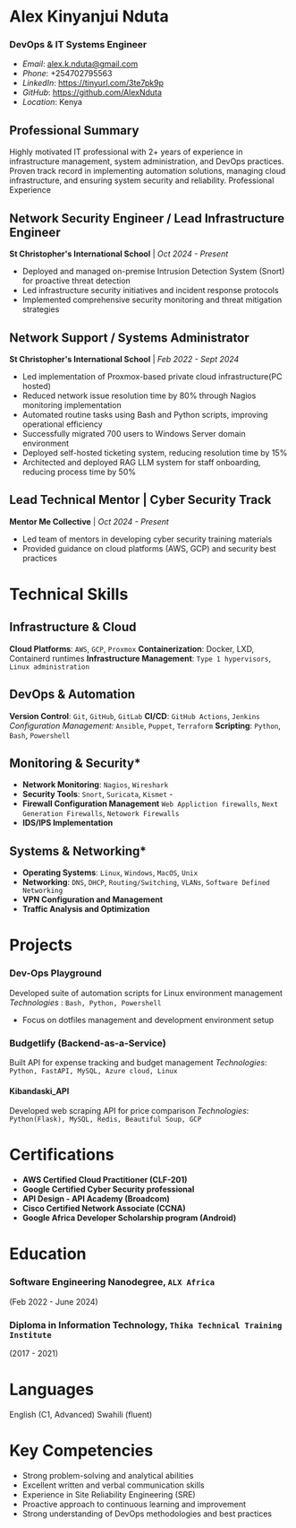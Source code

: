 # Alex Kinyanjui Nduta
### DevOps & IT Systems Engineer
- *Email*: alex.k.nduta@gmail.com
- *Phone*: +254702795563
- *LinkedIn*: https://tinyurl.com/3te7pk9p
- *GitHub*: https://github.com/AlexNduta
- *Location*: Kenya
## Professional Summary
Highly motivated IT professional with 2+ years of experience in infrastructure management,
system administration, and DevOps practices. Proven track record in implementing automation
solutions, managing cloud infrastructure, and ensuring system security and reliability.
Professional Experience
## Network Security Engineer / Lead Infrastructure Engineer
**St Christopher's International School** | *Oct 2024 - Present*

- Deployed and managed on-premise Intrusion Detection System (Snort) for proactive
threat detection
-  Led infrastructure security initiatives and incident response protocols
-  Implemented comprehensive security monitoring and threat mitigation strategies
## Network Support / Systems Administrator
**St Christopher's International School** | *Feb 2022 - Sept 2024*
-  Led implementation of Proxmox-based private cloud infrastructure(PC hosted)
-  Reduced network issue resolution time by 80% through Nagios monitoring
implementation
-  Automated routine tasks using Bash and Python scripts, improving operational efficiency
-  Successfully migrated 700 users to Windows Server domain environment
- Deployed self-hosted ticketing system, reducing resolution time by 15%
-  Architected and deployed RAG LLM system for staff onboarding, reducing process time
by 50%
## Lead Technical Mentor | Cyber Security Track
**Mentor Me Collective** | *Oct 2024 - Present*
- Led team of mentors in developing cyber security training materials
- Provided guidance on cloud platforms (AWS, GCP) and security best practices
# Technical Skills
## Infrastructure & Cloud
**Cloud Platforms**: `AWS`, `GCP`, `Proxmox`
**Containerization**: Docker, LXD, Containerd runtimes
**Infrastructure Management**: `Type 1 hypervisors`, `Linux administration`
## DevOps & Automation

**Version Control**: `Git`, `GitHub`, `GitLab`
**CI/CD**: `GitHub Actions`, `Jenkins`
**Configuration Management*:* `Ansible`, `Puppet`, `Terraform`
**Scripting**: `Python`, `Bash`, `Powershell`
## Monitoring & Security*
- **Network Monitoring**: `Nagios`, `Wireshark`
- **Security Tools**: `Snort`, `Suricata`, `Kismet` - 
- **Firewall Configuration Management** `Web Appliction firewalls`, `Next Generation Firewalls`, `Netowork Firewalls`
- **IDS/IPS Implementation**

## Systems & Networking*
- **Operating Systems**: `Linux`, `Windows`, `MacOS`, `Unix`
- **Networking**: `DNS`, `DHCP`, `Routing/Switching`, `VLANs`, `Software Defined Networking`
- **VPN Configuration and Management**
- **Traffic Analysis and Optimization**

# Projects
### Dev-Ops Playground
Developed suite of automation scripts for Linux environment management
*Technologies* : `Bash, Python, Powershell`
- Focus on dotfiles management and development environment setup
### Budgetlify (Backend-as-a-Service)
Built API for expense tracking and budget management
*Technologies*: `Python, FastAPI, MySQL, Azure cloud, Linux`
#### Kibandaski_API
Developed web scraping API for price comparison
*Technologies*: `Python(Flask), MySQL, Redis, Beautiful Soup, GCP`
# Certifications
- **AWS Certified Cloud Practitioner (CLF-201)** 
- **Google Certified Cyber Security professional**
- **API Design - API Academy (Broadcom)**
- **Cisco Certified Network Associate (CCNA)**
- **Google Africa Developer Scholarship program (Android)**

# Education

### Software Engineering Nanodegree, `ALX Africa `
(Feb 2022 - June 2024)
### Diploma in Information Technology, `Thika Technical Training Institute` 
(2017 - 2021)
# Languages
English (C1, Advanced)
Swahili (fluent)

# Key Competencies
- Strong problem-solving and analytical abilities
- Excellent written and verbal communication skills
- Experience in Site Reliability Engineering (SRE)
- Proactive approach to continuous learning and improvement
- Strong understanding of DevOps methodologies and best practices
